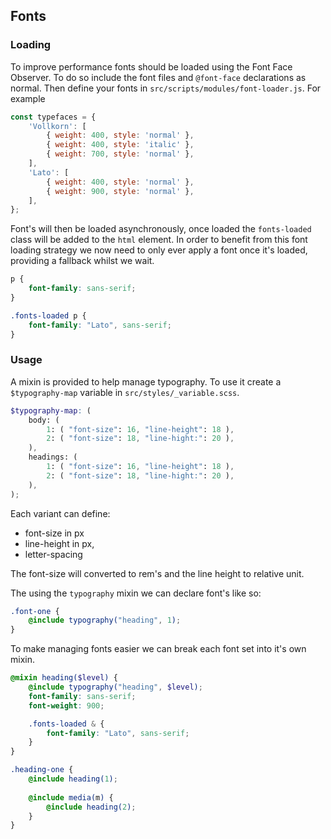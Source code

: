 ## Fonts

### Loading

To improve performance fonts should be loaded using the Font Face Observer. To do so include the font files and `@font-face` declarations as normal. Then define your fonts in `src/scripts/modules/font-loader.js`. For example

```js
const typefaces = {
	'Vollkorn': [
		{ weight: 400, style: 'normal' },
		{ weight: 400, style: 'italic' },
		{ weight: 700, style: 'normal' },
	],
	'Lato': [
		{ weight: 400, style: 'normal' },
		{ weight: 900, style: 'normal' },
	],
};
```

Font's will then be loaded asynchronously, once loaded the `fonts-loaded` class will be added to the `html` element. In order to benefit from this font loading strategy we now need to only ever apply a font once it's loaded, providing a fallback whilst we wait.

```css
p {
	font-family: sans-serif;
}

.fonts-loaded p {
	font-family: "Lato", sans-serif;
}
```

### Usage

A mixin is provided to help manage typography. To use it create a `$typography-map` variable in `src/styles/_variable.scss`.

```scss
$typography-map: (
	body: (
		1: ( "font-size": 16, "line-height": 18 ),
		2: ( "font-size": 18, "line-hight:": 20 ),
	),
	headings: (
		1: ( "font-size": 16, "line-height": 18 ),
		2: ( "font-size": 18, "line-hight:": 20 ),
	),
);
```

Each variant can define:

- font-size in px
- line-height in px,
- letter-spacing

The font-size will converted to rem's and the line height to relative unit.

The using the `typography` mixin we can declare font's like so:

```scss
.font-one {
	@include typography("heading", 1);
}
```

To make managing fonts easier we can break each font set into it's own mixin. 

```scss
@mixin heading($level) {
	@include typography("heading", $level);
	font-family: sans-serif;
	font-weight: 900;

	.fonts-loaded & {
		font-family: "Lato", sans-serif;
	}
}

.heading-one {
	@include heading(1);
	
	@include media(m) {
		@include heading(2);
	}
}
```

